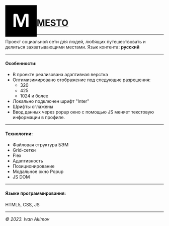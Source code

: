 <img src="./images/icon.png" width="100" align="left">

# [MESTO](https://dartvayder582.github.io/mesto/)
_______
Проект социальной сети для людей, любящих путешествовать и делиться захватывающими местами.
Язык контента: **русский**
________
#### Особенности:
* В проекте реализована адаптивная верстка
* Оптимизимировано отображение под следующие разрешения:
  + 320
  + 425
  + 1024 и более
* Локально подключен шрифт "Inter"
* Шрифты сглажены
* Ввод данных через popup окно с помощью JS меняет текстовую информации в профиле.
________
#### Технологии:
* Файловая структура БЭМ
* Grid-сетки
* Flex
* Адаптивность
* Позиционирование
* Модальное окно Popup
* JS DOM
________
#### Языки программирования:
HTML5, CSS, JS
***
*© 2023. Ivan Akimov*

